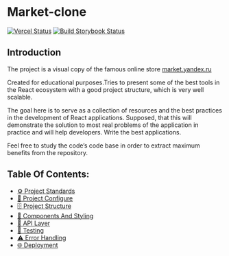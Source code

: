 # Market-clone

[![Vercel Status][vercel-image]][vercel-url] [![Build Storybook Status][storybook-image]][storybook-url]

## Introduction

The project is a visual copy of the famous online store [market.yandex.ru](https://market.yandex.ru)

Created for educational purposes.Tries to present some of the best tools in the React ecosystem with a good project structure, which is very well scalable.

The goal here is to serve as a collection of resources and the best practices in the development of React applications. Supposed, that this will demonstrate the solution to most real problems of the application in practice and will help developers. Write the best applications.

Feel free to study the code’s code base in order to extract maximum benefits from the repository.

## Table Of Contents:

-   [⚙️ Project Standards](docs/project-standards.md)
-   [🔧 Project Configure](docs/project-configure.md)
-   [🗄️ Project Structure](docs/project-structure.md)
-   [🧱 Components And Styling](docs/components-and-styling.md)
-   [📡 API Layer](docs/api-layer.md)
-   [🧪 Testing](docs/testing.md)
-   [⚠️ Error Handling](docs/error-handling.md)
-   [🌐 Deployment](docs/deployment.md)

[vercel-image]: https://vercelbadge.vercel.app/api/g-serg-work/market-clone
[vercel-url]: https://github.com/g-serg-work/market-clone/deployments/Production
[storybook-image]: https://github.com/g-serg-work/market-clone/actions/workflows/deploy-storybook.yml/badge.svg
[storybook-url]: https://github.com/g-serg-work/market-clone/actions/workflows/deploy-storybook.yml
